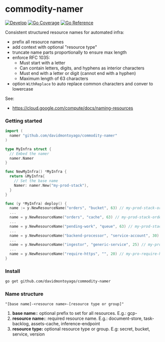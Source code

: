 # commodity-namer

[![Develop](https://github.com/davidmontoyago/commodity-namer/actions/workflows/develop.yaml/badge.svg)](https://github.com/davidmontoyago/commodity-namer/actions/workflows/develop.yaml) [![Go Coverage](https://raw.githubusercontent.com/wiki/davidmontoyago/commodity-namer/coverage.svg)](https://raw.githack.com/wiki/davidmontoyago/commodity-namer/coverage.html) [![Go Reference](https://pkg.go.dev/badge/github.com/davidmontoyago/commodity-namer.svg)](https://pkg.go.dev/github.com/davidmontoyago/commodity-namer)

Consistent structured resource names for automated infra:

- prefix all resource names
- add context with optional "resource type"
- truncate name parts proportionally to ensure max length
- enforce RFC 1035:
  - Must start with a letter
  - Can contain letters, digits, and hyphens as interior characters
  - Must end with a letter or digit (cannot end with a hyphen)
  - Maximum length of 63 characters
- option `WithReplace`  to auto replace common characters and conver to lowercase

See:
- https://cloud.google.com/compute/docs/naming-resources

### Getting started

```go
import (
  namer "github.com/davidmontoyago/commodity-namer"
)

type MyInfra struct {
  // Embed the namer
  namer.Namer
}

func NewMyInfra() *MyInfra {
  return &MyInfra{
    // Set the base name
    Namer: namer.New("my-prod-stack"),
  }
}

func (y *MyInfra) deploy() {
  name := y.NewResourceName("orders", "bucket", 63) // my-prod-stack-orders-bucket
  ...
  name = y.NewResourceName("orders", "cache", 63) // my-prod-stack-orders-cache
  ...
  name = y.NewResourceName("pending-work", "queue", 63) // my-prod-stack-pending-work-queue
  ...
  name = y.NewResourceName("backend-processor", "service-account", 30) // my-prod-backend-pr-service-a
  ...
  name = y.NewResourceName("ingestor", "generic-service", 25) // my-prod-inges-generic-s
  ...
  name = y.NewResourceName("require-https", "", 20) // my-pro-require-https
}
```

### Install

```sh
go get github.com/davidmontoyago/commodity-namer
```


### Name structure

`"[base name]-<resource name>-[resource type or group]"`

1. **base name:**: optional prefix to set for all resources. E.g.: gcp-
2. **resource name:**: required resource name. E.g.: document-store, task-backlog, assets-cache, inference-endpoint
3. **resource type:** optional resource type or group. E.g: secret, bucket, service, version
